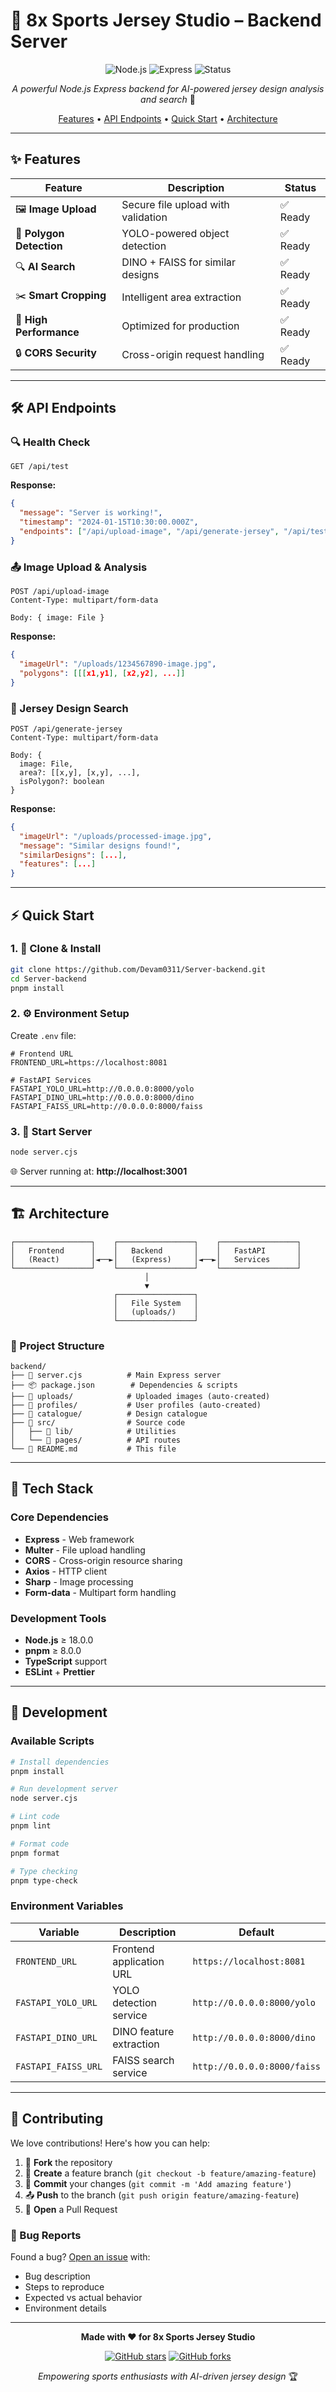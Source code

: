 # 🏈 8x Sports Jersey Studio – Backend Server

<div align="center">

![Node.js](https://img.shields.io/badge/Node.js-18+-green?style=for-the-badge&logo=node.js)
![Express](https://img.shields.io/badge/Express-5.1.0-blue?style=for-the-badge&logo=express)
![Status](https://img.shields.io/badge/Status-Production%20Ready-brightgreen?style=for-the-badge)

*A powerful Node.js Express backend for AI-powered jersey design analysis and search* 🚀

[Features](#-features) • [API Endpoints](#-api-endpoints) • [Quick Start](#-quick-start) • [Architecture](#-architecture)

</div>

---

## ✨ Features

| Feature | Description | Status |
|---------|-------------|--------|
| 🖼️ **Image Upload** | Secure file upload with validation | ✅ Ready |
| 🎯 **Polygon Detection** | YOLO-powered object detection | ✅ Ready |
| 🔍 **AI Search** | DINO + FAISS for similar designs | ✅ Ready |
| ✂️ **Smart Cropping** | Intelligent area extraction | ✅ Ready |
| 🚀 **High Performance** | Optimized for production | ✅ Ready |
| 🔒 **CORS Security** | Cross-origin request handling | ✅ Ready |

---

## 🛠️ API Endpoints

### 🔍 Health Check
```http
GET /api/test
```
**Response:**
```json
{
  "message": "Server is working!",
  "timestamp": "2024-01-15T10:30:00.000Z",
  "endpoints": ["/api/upload-image", "/api/generate-jersey", "/api/test"]
}
```

### 📤 Image Upload & Analysis
```http
POST /api/upload-image
Content-Type: multipart/form-data

Body: { image: File }
```
**Response:**
```json
{
  "imageUrl": "/uploads/1234567890-image.jpg",
  "polygons": [[[x1,y1], [x2,y2], ...]]
}
```

### 🏈 Jersey Design Search
```http
POST /api/generate-jersey
Content-Type: multipart/form-data

Body: {
  image: File,
  area?: [[x,y], [x,y], ...],
  isPolygon?: boolean
}
```
**Response:**
```json
{
  "imageUrl": "/uploads/processed-image.jpg",
  "message": "Similar designs found!",
  "similarDesigns": [...],
  "features": [...]
}
```

---

## ⚡ Quick Start

### 1. 🚀 Clone & Install
```bash
git clone https://github.com/Devam0311/Server-backend.git
cd Server-backend
pnpm install
```

### 2. ⚙️ Environment Setup
Create `.env` file:
```env
# Frontend URL
FRONTEND_URL=https://localhost:8081

# FastAPI Services
FASTAPI_YOLO_URL=http://0.0.0.0:8000/yolo
FASTAPI_DINO_URL=http://0.0.0.0:8000/dino
FASTAPI_FAISS_URL=http://0.0.0.0:8000/faiss
```

### 3. 🎯 Start Server
```bash
node server.cjs
```
🌐 Server running at: **http://localhost:3001**

---

## 🏗️ Architecture

```
┌─────────────────┐    ┌─────────────────┐    ┌─────────────────┐
│   Frontend      │    │   Backend       │    │   FastAPI       │
│   (React)       │◄──►│   (Express)     │◄──►│   Services      │
└─────────────────┘    └─────────────────┘    └─────────────────┘
                              │
                              ▼
                       ┌─────────────────┐
                       │   File System   │
                       │   (uploads/)    │
                       └─────────────────┘
```

### 📁 Project Structure
```
backend/
├── 🚀 server.cjs          # Main Express server
├── 📦 package.json        # Dependencies & scripts
├── 📁 uploads/            # Uploaded images (auto-created)
├── 📁 profiles/           # User profiles (auto-created)
├── 📁 catalogue/          # Design catalogue
├── 📁 src/                # Source code
│   ├── 📁 lib/            # Utilities
│   └── 📁 pages/          # API routes
└── 📄 README.md           # This file
```

---

## 🧩 Tech Stack

### Core Dependencies
- **Express** - Web framework
- **Multer** - File upload handling
- **CORS** - Cross-origin resource sharing
- **Axios** - HTTP client
- **Sharp** - Image processing
- **Form-data** - Multipart form handling

### Development Tools
- **Node.js** ≥ 18.0.0
- **pnpm** ≥ 8.0.0
- **TypeScript** support
- **ESLint** + **Prettier**

---

## 🔧 Development

### Available Scripts
```bash
# Install dependencies
pnpm install

# Run development server
node server.cjs

# Lint code
pnpm lint

# Format code
pnpm format

# Type checking
pnpm type-check
```

### Environment Variables
| Variable | Description | Default |
|----------|-------------|---------|
| `FRONTEND_URL` | Frontend application URL | `https://localhost:8081` |
| `FASTAPI_YOLO_URL` | YOLO detection service | `http://0.0.0.0:8000/yolo` |
| `FASTAPI_DINO_URL` | DINO feature extraction | `http://0.0.0.0:8000/dino` |
| `FASTAPI_FAISS_URL` | FAISS search service | `http://0.0.0.0:8000/faiss` |

---

## 🤝 Contributing

We love contributions! Here's how you can help:

1. 🍴 **Fork** the repository
2. 🌿 **Create** a feature branch (`git checkout -b feature/amazing-feature`)
3. 💾 **Commit** your changes (`git commit -m 'Add amazing feature'`)
4. 📤 **Push** to the branch (`git push origin feature/amazing-feature`)
5. 🔄 **Open** a Pull Request

### 🐛 Bug Reports
Found a bug? [Open an issue](https://github.com/Devam0311/Server-backend/issues) with:
- Bug description
- Steps to reproduce
- Expected vs actual behavior
- Environment details

---

<div align="center">

**Made with ❤️ for 8x Sports Jersey Studio**

[![GitHub stars](https://img.shields.io/github/stars/Devam0311/Server-backend?style=social)](https://github.com/Devam0311/Server-backend/stargazers)
[![GitHub forks](https://img.shields.io/github/forks/Devam0311/Server-backend?style=social)](https://github.com/Devam0311/Server-backend/network/members)

*Empowering sports enthusiasts with AI-driven jersey design* 🏆

</div>